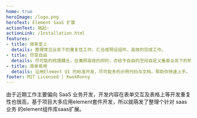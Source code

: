 ```yaml
---
home: true
heroImage: /logo.png
heroText: Element SaaS 扩展
actionText: 搞起~
actionLink: /Installation.html
features:
- title: 效率至上
  details: 整理常见业务下的重复性工作，汇合成预设组件，高效的完成工作。
- title: 尽享自由
  details: 尽可能的梳理耦合，在兼顾高效的同时，亦给予自由的空间自定义垂直业务下的特殊场景。
- title: 简单易用
  details: 沿用Element UI 的标准开发，尽可能多的示例代码与文档，帮助你快速上手。
footer: MIT Licensed | KwokRonny
---
```



由于近期工作主要偏向 SaaS 业务开发，开发内容在表单交互及表格上等开发重复性也很高，基于项目大多应用element套件开发，所以就萌发了整理个针对 saas业务 的element组件库saas扩展。

